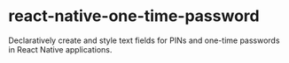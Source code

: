 # react-native-one-time-password
Declaratively create and style text fields for PINs and one-time passwords in React Native applications. 
